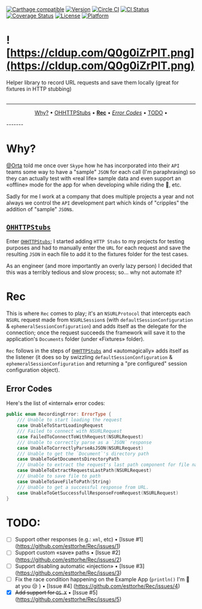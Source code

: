 [![Carthage compatible](https://img.shields.io/badge/Carthage-compatible-4BC51D.svg?style=flat)](https://github.com/Carthage/Carthage) 
[![Version](https://img.shields.io/cocoapods/v/Rec.svg?style=flat)](http://cocoapods.org/pods/Rec)
[![Circle CI](https://circleci.com/gh/esttorhe/Rec.svg?style=svg)](https://circleci.com/gh/esttorhe/Rec)
[![CI Status](http://img.shields.io/travis/esttorhe/Rec.svg?style=flat)](https://travis-ci.org/esttorhe/Rec) 
[![Coverage Status](https://coveralls.io/repos/esttorhe/Rec/badge.svg)](https://coveralls.io/r/esttorhe/Rec) 
[![License](https://img.shields.io/cocoapods/l/Rec.svg?style=flat)](http://cocoapods.org/pods/Rec) 
[![Platform](https://img.shields.io/cocoapods/p/Rec.svg?style=flat)](http://cocoapods.org/pods/Rec) 

# ![https://cldup.com/Q0g0iZrPlT.png](https://cldup.com/Q0g0iZrPlT.png)
Helper library to record URL requests and save them locally (great for fixtures in HTTP stubbing)
<br/><br/>

-------
<p align="center">
  <a href="#why">Why?</a> &bull; 
  <a href="#ohhttpstubs">OHHTTPStubs</a> &bull; 
  <a href="#rec"><b>Rec</b></a> &bull; 
  <a href="#error-codes"><i>Error Codes</i></a> &bull; 
  <a href="#todo">TODO</a> &bull; 
</p>
-------


# Why?
[@Orta][orta] told me once over `Skype` how he has incorporated into their `API` teams some way to have a "sample" `JSON` for each call (I'm paraphrasing) so they can actually test with «real life» sample data and even support an «offline» mode for the app for when developing while riding the :train:, etc.

Sadly for me I work at a company that does multiple projects a year and not always we control the `API` development part which kinds of "cripples" the addition of "sample" `JSON`s.

## [`OHHTTPStubs`][httpstubs]
Enter [`OHHTTPStubs`][httpstubs]; I started adding `HTTP Stubs` to my projects for testing purposes and had to manually enter the `URL` for each request and save the resulting `JSON` in each file to add it to the fixtures folder for the test cases.

As an engineer (and more importantly an overly lazy person) I decided that this was a terribly tedious and slow process; so… why not automate it?

# Rec
This is where `Rec` comes to play; it's an `NSURLProtocol` that intercepts each `NSURL` request made from `NSURLSession`s (with `defaultSessionConfiguration` & `ephemeralSessionConfiguration`) and adds itself as the delegate for the connection; once the request succeeds the framework will save it to the application's `Documents` folder (under «Fixtures» folder).

`Rec` follows in the steps of [`OHHTTPStubs`][httpstubs] and «automagically» adds itself as the listener (it does so by swizzling `defaultSessionConfiguration` & `ephemeralSessionConfiguration` and returning a "pre configured" session configuration object).

## Error Codes
Here's the list of «internal» error codes:
```swift
public enum RecordingError: ErrorType {
    /// Unable to start loading the request
    case UnableToStartLoadingRequest
    /// Failed to connect with NSURLRequest
    case FailedToConnectToWithRequest(NSURLRequest)
    /// Unable to correctly parse as a `JSON` response
    case UnableToCorrectlyParseAsJSON(NSURLRequest)
    /// Unable to get the `Document`'s directory path
    case UnableToGetDocumentsDirectoryPath
    /// Unable to extract the request's last path component for file name generation.
    case UnableToExtractRequestsLastPath(NSURLRequest)
    /// Unable to save file to path
    case UnableToSaveFileToPath(String)
    /// Unable to get a successful response from URL.
    case UnableToGetSuccessfullResponseFromRequest(NSURLRequest)
}
```

# TODO:
- [ ] Support other responses (e.g.: `xml`, etc) • [Issue #1] (https://github.com/esttorhe/Rec/issues/1)
- [ ] Support custom «save» paths • [Issue #2] (https://github.com/esttorhe/Rec/issues/2)
- [ ] Support disabling automatic «injection» • [Issue #3] (https://github.com/esttorhe/Rec/issues/3)
- [ ] Fix the race condition happening on the Example App (`println()` I'm :eyes: at you :unamused: ) • [Issue #4] (https://github.com/esttorhe/Rec/issues/4)
- [x] ~~Add support for `OS X`~~ • [Issue #5] (https://github.com/esttorhe/Rec/issues/5)

[Orta]:https://github.com/orta
[httpstubs]:https://github.com/AliSoftware/OHHTTPStubs
